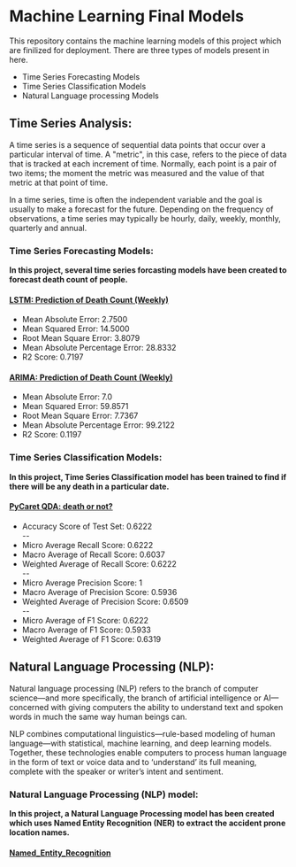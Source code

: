 # Machine Learning Final Models

This repository contains the machine learning models of this project which are finilized for deployment.
There are three types of models present in here.
- Time Series Forecasting Models
- Time Series Classification Models
- Natural Language processing Models

## Time Series Analysis:

A time series is a sequence of sequential data points that occur over a particular interval of time. A "metric", in this case, refers to the piece of data that is tracked at each increment of time. Normally, each point is a pair of two items; the moment the metric was measured and the value of that metric at that point of time.

In a time series, time is often the independent variable and the goal is usually to make a forecast for the future. Depending on the frequency of observations, a time series may typically be hourly, daily, weekly, monthly, quarterly and annual.



### Time Series Forecasting Models:

**In this project, several time series forcasting models have been created to forecast death count of people.**

#### [LSTM: Prediction of Death Count (Weekly)](https://github.com/OmdenaAI/omdena-bangladesh-roadsafety/blob/main/src/deliverables/machine_learning/LSTM%20TS%20Forecast.ipynb)
>
* Mean Absolute Error: 2.7500
* Mean Squared Error: 14.5000
* Root Mean Square Error: 3.8079
* Mean Absolute Percentage Error: 28.8332
* R2 Score: 0.7197


#### [ARIMA: Prediction of Death Count (Weekly)](https://github.com/OmdenaAI/omdena-bangladesh-roadsafety/blob/main/src/tasks/task-3-MachineLearning/Time-series-analysis(ARIMA%2C%20Facebook%20prophet)/Time_series_prediction(updated).ipynb)


* Mean Absolute Error: 7.0
* Mean Squared Error: 59.8571
* Root Mean Square Error: 7.7367
* Mean Absolute Percentage Error: 99.2122
* R2 Score: 0.1197


### Time Series Classification Models:

**In this project, Time Series Classification model has been trained to find if there will be any death in a particular date.**

#### [PyCaret QDA: death or not?](https://github.com/OmdenaAI/omdena-bangladesh-roadsafety/blob/main/src/deliverables/machine_learning/QDA%20TS%20Classification.ipynb)


* Accuracy Score of Test Set: 0.6222<br>
--
* Micro Average Recall Score: 0.6222
* Macro Average of Recall Score: 0.6037
* Weighted Average of Recall Score: 0.6222<br>
--
* Micro Average Precision Score: 1
* Macro Average of Precision Score: 0.5936
* Weighted Average of Precision Score: 0.6509<br>
--
* Micro Average of F1 Score: 0.6222
* Macro Average of F1 Score: 0.5933
* Weighted Average of F1 Score: 0.6319




## Natural Language Processing (NLP):

Natural language processing (NLP) refers to the branch of computer science—and more specifically, the branch of artificial intelligence or AI—concerned with giving computers the ability to understand text and spoken words in much the same way human beings can.

NLP combines computational linguistics—rule-based modeling of human language—with statistical, machine learning, and deep learning models. Together, these technologies enable computers to process human language in the form of text or voice data and to ‘understand’ its full meaning, complete with the speaker or writer’s intent and sentiment.


### Natural Language Processing (NLP) model:

**In this project, a Natural Language Processing model has been created which uses Named Entity Recognition (NER) to extract the accident prone location names.**

#### [Named_Entity_Recognition](https://github.com/OmdenaAI/omdena-bangladesh-roadsafety/blob/main/src/deliverables/machine_learning/named_entity_recognition_with_heatmap.ipynb)
